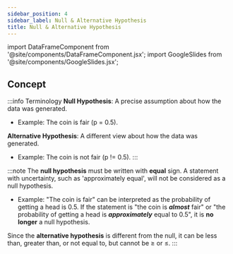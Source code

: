 ```yaml
---
sidebar_position: 4
sidebar_label: Null & Alternative Hypothesis
title: Null & Alternative Hypothesis
---
```


import DataFrameComponent from '@site/components/DataFrameComponent.jsx';
import GoogleSlides from '@site/components/GoogleSlides.jsx';

## Concept

:::info Terminology
**Null Hypothesis**: A precise assumption about how the data was generated.
- Example: The coin is fair (p = 0.5).

**Alternative Hypothesis**: A different view about how the data was generated.
- Example: The coin is not fair (p != 0.5).
:::

:::note 
The **null hypothesis** must be written with **equal** sign. A statement with uncertainty, such as 'approximately equal', will not be considered as a null hypothesis.

- Example: "The coin is fair" can be interpreted as the probability of getting a head is 0.5. If the statement is "the coin is **_almost_** fair" or "the probability of getting a head is **_approximately_** equal to 0.5", it is **no longer** a null hypothesis.

Since the **alternative hypothesis** is different from the null, it can be less than, greater than, or not equal to, but cannot be $\geq$ or $\leq$.
:::





